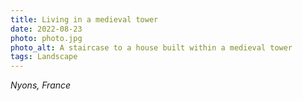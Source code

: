 ```yaml
---
title: Living in a medieval tower
date: 2022-08-23
photo: photo.jpg
photo_alt: A staircase to a house built within a medieval tower
tags: Landscape
---
```


_Nyons, France_
